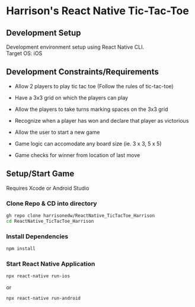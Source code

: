 # Harrison's React Native Tic-Tac-Toe


## Development Setup

Development environment setup using React Native CLI.
<br>Target OS: iOS


## Development Constraints/Requirements
- Allow 2 players to play tic tac toe (Follow the rules of tic-tac-toe)

- Have a 3x3 grid on which the players can play

- Allow the players to take turns marking spaces on the 3x3 grid

- Recognize when a player has won and declare that player as victorious

- Allow the user to start a new game

- Game logic can accomodate any board size (ie. 3 x 3, 5 x 5)

- Game checks for winner from location of last move

## Setup/Start Game

Requires Xcode or Android Studio

### Clone Repo & CD into directory
```sh
gh repo clone harrisonedw/ReactNative_TicTacToe_Harrison
cd ReactNative_TicTacToe_Harrison
```

### Install Dependencies
```sh
npm install
```

### Start React Native Application
```sh
npx react-native run-ios
```
or
```sh
npx react-native run-android
```
